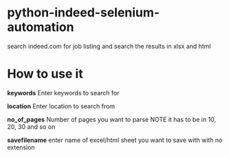 # python-indeed-selenium-automation
search indeed.com for job listing and search the results in xlsx and html
# How to use it
**keywords** Enter keywords to search for

**location** Enter location to search from

**no_of_pages** Number of pages you want to parse NOTE it has to be in 10, 20, 30 and so on

**savefilename** enter name of excel/html sheet you want to save with with no extension
